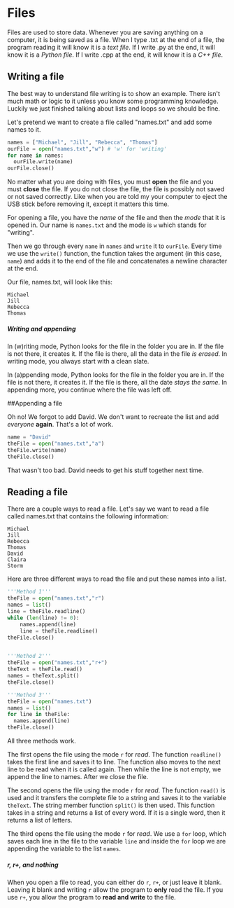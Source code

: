 # Files

Files are used to store data. Whenever you are saving anything on a computer, it is being saved as a file. When I type .txt at the end of a file, the program reading it will know it is a _text file_. If I write .py at the end, it will know it is a _Python file_. If I write .cpp at the end, it will know it is a _C++ file_.

## Writing a file
The best way to understand file writing is to show an example. There isn't much math or logic to it unless you know some programming knowledge. Luckily we just finished talking about lists and loops so we should be fine.

Let's pretend we want to create a file called "names.txt" and add some names to it.

```py
names = ["Michael", "Jill", "Rebecca", "Thomas"]
ourFile = open("names.txt","w") # 'w' for 'writing'
for name in names:
  ourFile.write(name)
ourFile.close()
```

No matter what you are doing with files, you must **open** the file and you must **close** the file. If you do not close the file, the file is possibly not saved or not saved correctly. Like when you are told my your computer to eject the USB stick before removing it, except it matters this time.

For opening a file, you have the _name_ of the file and then the _mode_ that it is opened in. Our name is `names.txt` and the mode is `w` which stands for "writing".

Then we go through every `name` in `names` and `write` it to `ourFile`. Every time we use the `write()` function, the function takes the argument (in this case, `name`) and adds it to the end of the file and concatenates a newline character at the end.

Our file, names.txt, will look like this:

```
Michael
Jill
Rebecca
Thomas
```

##### Writing and appending

In (w)riting mode, Python looks for the file in the folder you are in. If the file is not there, it creates it. If the file is there, all the data in the file *is erased*. In writing mode, you always start with a clean slate.

In (a)ppending mode, Python looks for the file in the folder you are in. If the file is not there, it creates it. If the file is there, all the date *stays the same*. In appending more, you continue where the file was left off.

##Appending a file

Oh no! We forgot to add David. We don't want to recreate the list and add *everyone* **again**. That's a lot of work.
```py
name = "David"
theFile = open("names.txt","a")
theFile.write(name)
theFile.close()
```
That wasn't too bad. David needs to get his stuff together next time.

## Reading a file

There are a couple ways to read a file. Let's say we want to read a file called names.txt that contains the following information:

```
Michael
Jill
Rebecca
Thomas
David
Claira
Storm
```

Here are three different ways to read the file and put these names into a list.

```py
'''Method 1'''
theFile = open("names.txt","r")
names = list()
line = theFile.readline()
while (len(line) != 0):
    names.append(line)
    line = theFile.readline()
theFile.close()


'''Method 2'''
theFile = open("names.txt","r+")
theText = theFile.read()
names = theText.split()
theFile.close()

'''Method 3'''
theFile = open("names.txt")
names = list()
for line in theFile:
  names.append(line)
theFile.close()
```

All three methods work.

The first opens the file using the mode `r` for *read*. The function `readline()` takes the first line and saves it to line. The function also moves to the next line to be read when it is called again. Then while the line is not empty, we append the line to names. After we close the file.

The second opens the file using the mode `r` for *read*. The function `read()` is used and it transfers the complete file to a string and saves it to the variable `theText`. The string member function `split()` is then used. This function takes in a string and returns a list of every word. If it is a single word, then it returns a list of letters.

The third opens the file using the mode `r` for *read*. We use a `for` loop, which saves each line in the file to the variable `line` and inside the `for` loop we are appending the variable to the list `names`.


##### r, r+, and nothing

When you open a file to read, you can either do `r`, `r+`, or just leave it blank. Leaving it blank and writing `r` allow the program to **only** read the file. If you use `r+`, you allow the program to **read and write** to the file.
